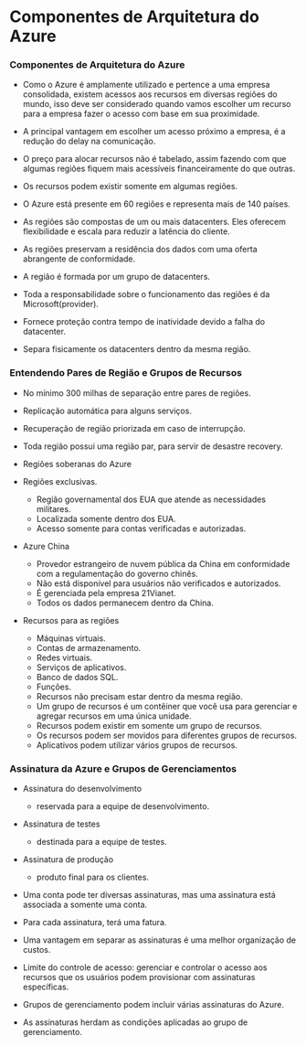 # Componentes de Arquitetura do Azure

### Componentes de Arquitetura do Azure

- Como o Azure é amplamente utilizado e pertence a uma empresa consolidada, existem acessos aos recursos em diversas regiões do mundo, isso deve ser considerado quando vamos escolher um recurso para a empresa fazer o acesso com base em sua proximidade.

- A principal vantagem em escolher um acesso próximo a empresa, é a redução do delay na comunicação.

- O preço para alocar recursos não é tabelado, assim fazendo com que algumas regiões fiquem mais acessíveis financeiramente do que outras.

- Os recursos podem existir somente em algumas regiões.

- O Azure está presente em 60 regiões e representa mais de 140 países.

- As regiões são compostas de um ou mais datacenters. Eles oferecem flexibilidade e escala para reduzir a latência do cliente.

- As regiões preservam a residência dos dados com uma oferta abrangente de conformidade.

- A região é formada por um grupo de datacenters.

- Toda a responsabilidade sobre o funcionamento das regiões é da Microsoft(provider).

- Fornece proteção contra tempo de inatividade devido a falha do datacenter.

- Separa fisicamente os datacenters dentro da mesma região.

### Entendendo Pares de Região e Grupos de Recursos

- No mínimo 300 milhas de separação entre pares de regiões.

- Replicação automática para alguns serviços.

- Recuperação de região priorizada em caso de interrupção.

- Toda região possui uma região par, para servir de desastre recovery.

- Regiões soberanas do Azure
- Regiões exclusivas.
  - Região governamental dos EUA que atende as necessidades militares.
  - Localizada somente dentro dos EUA.
  - Acesso somente para contas verificadas e autorizadas.
- Azure China
  - Provedor estrangeiro de nuvem pública da China em conformidade com a regulamentação do governo chinês.
  - Não está disponível para usuários não verificados e autorizados.
  - É gerenciada pela empresa 21Vianet.
  - Todos os dados permanecem dentro da China.
- Recursos para as regiões
    - Máquinas virtuais.
    - Contas de armazenamento.
    - Redes virtuais.
    - Serviços de aplicativos.
    - Banco de dados SQL.
    - Funções.
    - Recursos não precisam estar dentro da mesma região.
    - Um grupo de recursos é um contêiner que você usa para gerenciar e agregar recursos em uma única unidade.
    - Recursos podem existir em somente um grupo de recursos.
    - Os recursos podem ser movidos para diferentes grupos de recursos.
    - Aplicativos podem utilizar vários grupos de recursos.

### Assinatura da Azure e Grupos de Gerenciamentos

- Assinatura do desenvolvimento
    - reservada para a equipe de desenvolvimento.
      
- Assinatura de testes
    - destinada para a equipe de testes.
      
- Assinatura de produção
    - produto final para os clientes.

- Uma conta pode ter diversas assinaturas, mas uma assinatura está associada a somente uma conta.

- Para cada assinatura, terá uma fatura.

- Uma vantagem em separar as assinaturas é uma melhor organização de custos.

- Limite do controle de acesso: gerenciar e controlar o acesso aos recursos que os usuários podem provisionar com assinaturas específicas.

- Grupos de gerenciamento podem incluir várias assinaturas do Azure.

- As assinaturas herdam as condições aplicadas ao grupo de gerenciamento.
  
  
